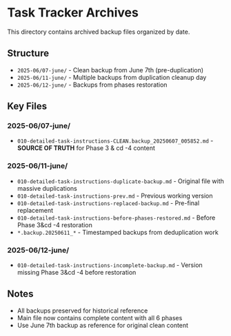 # Task Tracker Archives

This directory contains archived backup files organized by date.

## Structure

- `2025-06/07-june/` - Clean backup from June 7th (pre-duplication)
- `2025-06/11-june/` - Multiple backups from duplication cleanup day
- `2025-06/12-june/` - Backups from phases restoration

## Key Files

### 2025-06/07-june/
- `010-detailed-task-instructions-CLEAN.backup_20250607_005852.md` - **SOURCE OF TRUTH** for Phase 3 & cd -4 content

### 2025-06/11-june/  
- `010-detailed-task-instructions-duplicate-backup.md` - Original file with massive duplications
- `010-detailed-task-instructions-prev.md` - Previous working version
- `010-detailed-task-instructions-replaced-backup.md` - Pre-final replacement
- `010-detailed-task-instructions-before-phases-restored.md` - Before Phase 3&cd -4 restoration
- `*.backup.20250611_*` - Timestamped backups from deduplication work

### 2025-06/12-june/
- `010-detailed-task-instructions-incomplete-backup.md` - Version missing Phase 3&cd -4 before restoration

## Notes

- All backups preserved for historical reference
- Main file now contains complete content with all 6 phases
- Use June 7th backup as reference for original clean content
